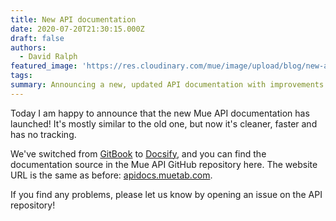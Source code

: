 ```yaml
---
title: New API documentation
date: 2020-07-20T21:30:15.000Z
draft: false
authors:
  - David Ralph
featured_image: 'https://res.cloudinary.com/mue/image/upload/blog/new-api-docs.webp'
tags:
summary: Announcing a new, updated API documentation with improvements to privacy and speed.
---
```


Today I am happy to announce that the new Mue API documentation has launched! It's mostly similar to the old one, but now it's cleaner, faster and has no tracking. 

We've switched from [GitBook](https://gitbook.com/) to [Docsify](https://docsify.js.org/), and you can find the documentation source in the Mue API GitHub repository here. The website URL is the same as before: [apidocs.muetab.com](https://apidocs.muetab.com).

If you find any problems, please let us know by opening an issue on the API repository!
